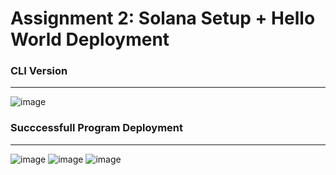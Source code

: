 # Assignment 2: Solana Setup + Hello World Deployment
### CLI Version
___

![image](https://github.com/user-attachments/assets/819d5145-dd6f-4727-ad05-5198b8078ac3)
### Succcessfull Program Deployment
___

![image](https://github.com/user-attachments/assets/4e6acd0c-b713-4aba-99ef-d136e93e5f02)
![image](https://github.com/user-attachments/assets/58e259c6-6727-4795-a70f-77743529b87d)
![image](https://github.com/user-attachments/assets/c9fdc7b1-c439-4f6c-9fe2-07dec5b11f02)

